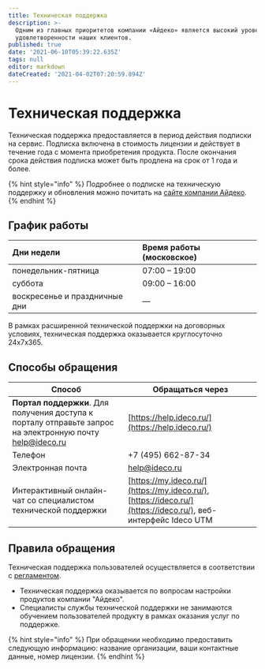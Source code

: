 ```yaml
---
title: Техническая поддержка
description: >-
  Одним из главных приоритетов компании «Айдеко» является высокий уровень
  удовлетворенности наших клиентов.
published: true
date: '2021-06-10T05:39:22.635Z'
tags: null
editor: markdown
dateCreated: '2021-04-02T07:20:59.894Z'
---
```


# Техническая поддержка

Техническая поддержка предоставляется в период действия подписки на сервис. Подписка включена в стоимость лицензии и действует в течение года с момента приобретения продукта. После окончания срока действия подписка может быть продлена на срок от 1 года и более.

{% hint style="info" %}
Подробнее о подписке на техническую поддержку и обновления можно почитать на [сайте компании Айдеко](https://ideco.ru/buy/ics#subscribe).
{% endhint %}

## График работы

| Дни недели | Время работы \(московское\) |
| :--- | :--- |
| понедельник-пятница | 07:00 – 19:00 |
| суббота | 09:00 – 16:00 |
| воскресенье и праздничные дни | — |

В рамках расширенной технической поддержки на договорных условиях, техническая поддержка оказывается круглосуточно 24x7x365.

## Способы обращения

| Способ                                                                                                    | Обращаться через                                                                                              |
| --------------------------------------------------------------------------------------------------------- | ------------------------------------------------------------------------------------------------------------- |
| **Портал поддержки**. Для получения доступа к порталу отправьте запрос на электронную почту help@ideco.ru | [https://help.ideco.ru/](https://help.ideco.ru/)                                                              |
| Телефон                                                                                                   | +7 (495) 662-87-34                                                                                            |
| Электронная почта                                                                                         | help@ideco.ru                                                                                                 |
| Интерактивный онлайн-чат со специалистом технической поддержки                                            | [https://my.ideco.ru/](https://my.ideco.ru/), [https://ideco.ru/](https://ideco.ru/), веб-интерфейс Ideco UTM |

## Правила обращения

Техническая поддержка пользователей осуществляется в соответствии с [регламентом](https://ideco.ru/support/reglament).

* Техническая поддержка оказывается по вопросам настройки продуктов компании "Айдеко".
* Специалисты службы технической поддержки не занимаются обучением пользователей продукту в рамках оказания услуг по поддержке.

{% hint style="info" %}
При обращении необходимо предоставить следующую информацию: название организации, ваши контактные данные, номер лицензии.
{% endhint %}
